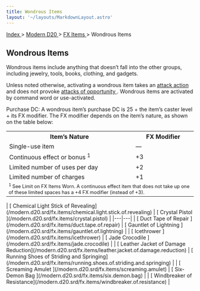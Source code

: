 ```yaml
---
title: Wondrous Items
layout: '~/layouts/MarkdownLayout.astro'
---
```


[ Index ](/) > [ Modern D20 ](/modern.d20.srd) > [ FX Items ](/modern.d20.srd/fx.items) > Wondrous Items

##  Wondrous Items

Wondrous items include anything that doesn’t fall into the other groups,
including jewelry, tools, books, clothing, and gadgets.

Unless noted otherwise, activating a wondrous item takes an [ attack action](/modern.d20.srd/combat/attack.actions) and does not provoke [ attacks of opportunity ](/modern.d20.srd/combat/attacks.of.opportunity) . Wondrous items
are activated by command word or use-activated.

Purchase DC: A wondrous item’s purchase DC is 25 + the item’s caster level +
its FX modifier. The FX modifier depends on the item’s nature, as shown on the
table below:


<table> <tr> <th> Item’s Nature </th> <th> FX Modifier </th> </tr> <tr> <td> Single-use item </td> <td> — </td> </tr> <tr class="shaded"> <td> Continuous effect or bonus <sup> 1 </sup> </td> <td> +3 </td> </tr> <tr> <td> Limited number of uses per day </td> <td> +2 </td> </tr> <tr class="shaded"> <td> Limited number of charges </td> <td> +1 </td> </tr> <tr> <td colspan="2" style="text-align: left; font-size: .8em"> <sup> 1 </sup> See Limit on FX Items Worn. A continuous effect item that does not take up one of these limited spaces has a +4 FX modifier (instead of +3). </td> </tr> </table>
 | [ Chemical Light Stick of Revealing](/modern.d20.srd/fx.items/chemical.light.stick.of.revealing) | [ Crystal Pistol ](/modern.d20.srd/fx.items/crystal.pistol) |
|---|---|
| [ Duct Tape of Repair ](/modern.d20.srd/fx.items/duct.tape.of.repair) | [ Gauntlet of Lightning ](/modern.d20.srd/fx.items/gauntlet.of.lightning) |
| [ Icethrower ](/modern.d20.srd/fx.items/icethrower) | [ Jade Crocodile ](/modern.d20.srd/fx.items/jade.crocodile) |
| [ Leather Jacket of Damage Reduction](/modern.d20.srd/fx.items/leather.jacket.of.damage.reduction) | [ Running Shoes of Striding and Springing](/modern.d20.srd/fx.items/running.shoes.of.striding.and.springing) |
| [ Screaming Amulet ](/modern.d20.srd/fx.items/screaming.amulet) | [ Six-Demon Bag ](/modern.d20.srd/fx.items/six.demon.bag) |
| [ Windbreaker of Resistance](/modern.d20.srd/fx.items/windbreaker.of.resistance) |

